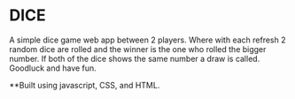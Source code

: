 # DICE
A simple dice game web app between 2 players.
Where with each refresh 2 random dice are rolled and the winner is the one who rolled the bigger number.
If both of the dice shows the same number a draw is called.
Goodluck and have fun.


**Built using javascript, CSS, and HTML. 
